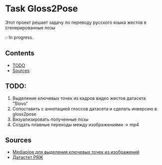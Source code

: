 # Task Gloss2Pose
Этот проект решает задачу по переводу русского языка жестов в сгенерированные позы

✅In progress.

## Contents
- [TODO](#TODO)
- [Sources](#Sources)
  
## <a name="TODO">TODO</a>:
1) Выделение ключевых точек из кадров видео жестов датасета "Slovo"
2) Сопоставить с аннотацией глоссов датасета и сделать инверсию в gloss2pose
3) Визуализировать полученные позы
4) Создать плавные переходы между изображениями -> mp4

## <a name="Sources">Sources</a>
- [Mediapipe для выделения ключевых точек из изображений](https://developers.google.com/mediapipe)
- [Датастет РЯЖ](https://habr.com/ru/companies/sberdevices/articles/737018/)

